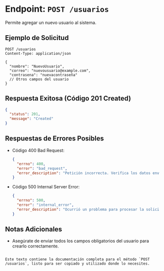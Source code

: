 
# Endpoint: `POST /usuarios`

Permite agregar un nuevo usuario al sistema.

## Ejemplo de Solicitud
```http
POST /usuarios
Content-Type: application/json

{
  "nombre": "NuevoUsuario",
  "correo": "nuevousuario@example.com",
  "contrasena": "nuevacontraseña"
  // Otros campos del usuario
}
```

## Respuesta Exitosa (Código 201 Created)
```json
{
  "status": 201,
  "message": "Created"
}
```

## Respuestas de Errores Posibles
- Código 400 Bad Request:

  ```json
  {
    "errno": 400,
    "error": "bad_request",
    "error_description": "Petición incorrecta. Verifica los datos enviados."
  }
  ```

- Código 500 Internal Server Error:
  ```json
  {
    "errno": 500,
    "error": "internal_error",
    "error_description": "Ocurrió un problema para procesar la solicitud."
  }
  ```

## Notas Adicionales

- Asegúrate de enviar todos los campos obligatorios del usuario para crearlo correctamente.
```

Este texto contiene la documentación completa para el método `POST /usuarios`, listo para ser copiado y utilizado donde lo necesites.